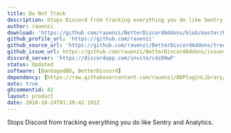 ```yaml
---
title: Do Not Track
description: Stops Discord from tracking everything you do like Sentry and Analytics.
author: rauenzi
download: 'https://github.com/rauenzi/BetterDiscordAddons/blob/master/Plugins/DoNotTrack/DoNotTrack.plugin.js'
github_profile_url: 'https://github.com/rauenzi'
github_source_url: 'https://github.com/rauenzi/BetterDiscordAddons/tree/master/Plugins/DoNotTrack'
github_issue_url: https://github.com/rauenzi/BetterDiscordAddons/issues/
discord_server: 'https://discordapp.com/invite/cdzD9wF'
status: Updated
software: [BandagedBD, BetterDiscord]
dependency: [https://raw.githubusercontent.com/rauenzi/BDPluginLibrary/master/release/0PluginLibrary.plugin.js]
auto: true
ghcommentid: 42
layout: product
date: 2018-10-24T01:39:42.191Z
---
```

Stops Discord from tracking everything you do like Sentry and Analytics.